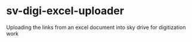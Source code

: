 sv-digi-excel-uploader
======================

Uploading the links from an excel document into sky drive for digitization work